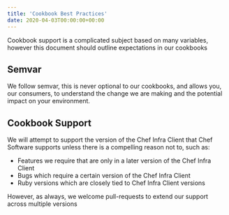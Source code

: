 ```yaml
---
title: 'Cookbook Best Practices'
date: 2020-04-03T00:00:00+00:00
---
```


Cookbook support is a complicated subject based on many variables, however this document should outline expectations in our cookbooks

## Semvar

We follow semvar, this is never optional to our cookbooks, and allows you, our consumers, to understand the change we are making and the potential impact on your environment.

## Cookbook Support

We will attempt to support the version of the Chef Infra Client that Chef Software supports unless there is a compelling reason not to, such as:

- Features we require that are only in a later version of the Chef Infra Client
- Bugs which require a certain version of the Chef Infra Client
- Ruby versions which are closely tied to Chef Infra Client versions

However, as always, we welcome pull-requests to extend our support across multiple versions
